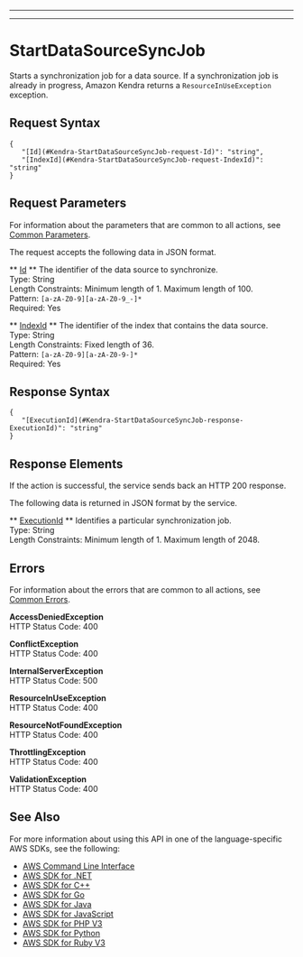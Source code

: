 --------

--------

# StartDataSourceSyncJob<a name="API_StartDataSourceSyncJob"></a>

Starts a synchronization job for a data source\. If a synchronization job is already in progress, Amazon Kendra returns a `ResourceInUseException` exception\.

## Request Syntax<a name="API_StartDataSourceSyncJob_RequestSyntax"></a>

```
{
   "[Id](#Kendra-StartDataSourceSyncJob-request-Id)": "string",
   "[IndexId](#Kendra-StartDataSourceSyncJob-request-IndexId)": "string"
}
```

## Request Parameters<a name="API_StartDataSourceSyncJob_RequestParameters"></a>

For information about the parameters that are common to all actions, see [Common Parameters](CommonParameters.md)\.

The request accepts the following data in JSON format\.

 ** [Id](#API_StartDataSourceSyncJob_RequestSyntax) **   <a name="Kendra-StartDataSourceSyncJob-request-Id"></a>
The identifier of the data source to synchronize\.  
Type: String  
Length Constraints: Minimum length of 1\. Maximum length of 100\.  
Pattern: `[a-zA-Z0-9][a-zA-Z0-9_-]*`   
Required: Yes

 ** [IndexId](#API_StartDataSourceSyncJob_RequestSyntax) **   <a name="Kendra-StartDataSourceSyncJob-request-IndexId"></a>
The identifier of the index that contains the data source\.  
Type: String  
Length Constraints: Fixed length of 36\.  
Pattern: `[a-zA-Z0-9][a-zA-Z0-9-]*`   
Required: Yes

## Response Syntax<a name="API_StartDataSourceSyncJob_ResponseSyntax"></a>

```
{
   "[ExecutionId](#Kendra-StartDataSourceSyncJob-response-ExecutionId)": "string"
}
```

## Response Elements<a name="API_StartDataSourceSyncJob_ResponseElements"></a>

If the action is successful, the service sends back an HTTP 200 response\.

The following data is returned in JSON format by the service\.

 ** [ExecutionId](#API_StartDataSourceSyncJob_ResponseSyntax) **   <a name="Kendra-StartDataSourceSyncJob-response-ExecutionId"></a>
Identifies a particular synchronization job\.  
Type: String  
Length Constraints: Minimum length of 1\. Maximum length of 2048\.

## Errors<a name="API_StartDataSourceSyncJob_Errors"></a>

For information about the errors that are common to all actions, see [Common Errors](CommonErrors.md)\.

 **AccessDeniedException**   
HTTP Status Code: 400

 **ConflictException**   
HTTP Status Code: 400

 **InternalServerException**   
HTTP Status Code: 500

 **ResourceInUseException**   
HTTP Status Code: 400

 **ResourceNotFoundException**   
HTTP Status Code: 400

 **ThrottlingException**   
HTTP Status Code: 400

 **ValidationException**   
HTTP Status Code: 400

## See Also<a name="API_StartDataSourceSyncJob_SeeAlso"></a>

For more information about using this API in one of the language\-specific AWS SDKs, see the following:
+  [AWS Command Line Interface](https://docs.aws.amazon.com/goto/aws-cli/kendra-2019-02-03/StartDataSourceSyncJob) 
+  [AWS SDK for \.NET](https://docs.aws.amazon.com/goto/DotNetSDKV3/kendra-2019-02-03/StartDataSourceSyncJob) 
+  [AWS SDK for C\+\+](https://docs.aws.amazon.com/goto/SdkForCpp/kendra-2019-02-03/StartDataSourceSyncJob) 
+  [AWS SDK for Go](https://docs.aws.amazon.com/goto/SdkForGoV1/kendra-2019-02-03/StartDataSourceSyncJob) 
+  [AWS SDK for Java](https://docs.aws.amazon.com/goto/SdkForJava/kendra-2019-02-03/StartDataSourceSyncJob) 
+  [AWS SDK for JavaScript](https://docs.aws.amazon.com/goto/AWSJavaScriptSDK/kendra-2019-02-03/StartDataSourceSyncJob) 
+  [AWS SDK for PHP V3](https://docs.aws.amazon.com/goto/SdkForPHPV3/kendra-2019-02-03/StartDataSourceSyncJob) 
+  [AWS SDK for Python](https://docs.aws.amazon.com/goto/boto3/kendra-2019-02-03/StartDataSourceSyncJob) 
+  [AWS SDK for Ruby V3](https://docs.aws.amazon.com/goto/SdkForRubyV3/kendra-2019-02-03/StartDataSourceSyncJob) 